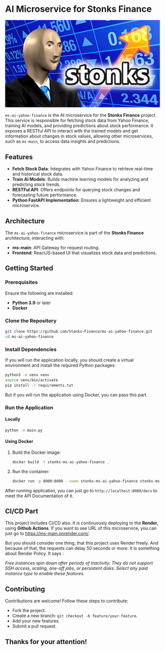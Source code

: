 # AI Microservice for Stonks Finance
![](./readme_images/stonks-image.jpg)

`ms-ai-yahoo-finance` is the AI microservice for the **Stonks Finance** project. This service is responsible for fetching stock data from Yahoo Finance, training AI models, and providing predictions about stock performance. It exposes a RESTful API to interact with the trained models and get information about changes in stock values, allowing other microservices, such as `ms-main`, to access data insights and predictions.

## Features
- **Fetch Stock Data**: Integrates with Yahoo Finance to retrieve real-time and historical stock data.
- **Train AI Models**: Builds machine learning models for analyzing and predicting stock trends.
- **RESTFul API**: Offers endpoints for querying stock changes and forecasting future performance.
- **Python FastAPI Implementation**: Ensures a lightweight and efficient microservice.

## Architecture
The `ms-ai-yahoo-finance` microservice is part of the **Stonks Finance** architecture, interacting with:
- **ms-main**: API Gateway for request routing.
- **Frontend**: ReactJS-based UI that visualizes stock data and predictions.

## Getting Started

### Prerequisites
Ensure the following are installed:
- **Python 3.9** or later
- **Docker** 

### Clone the Repository
```bash
git clone https://github.com/Stonks-Finance/ms-ai-yahoo-finance.git
cd ms-ai-yahoo-finance
```

### Install Dependencies
If you will run the application locally, you should create a virtual environment and install the required Python packages:
```bash
python3 -m venv venv
source venv/bin/activate
pip install -r requirements.txt
```
But if you will run the application using Docker, you can pass this part.

### Run the Application

#### Locally
```bash
python -m main.py
```

#### Using Docker
1. Build the Docker image:
   ```bash
   docker build -t stonks-ms-ai-yahoo-finance .
   ```
2. Run the container:
   ```bash
   docker run -p 8000:8000 --name stonks-ms-ai-yahoo-finance stonks-ms-ai-yahoo-finance
   ```

After running application, you can just go to `http://localhost:8000/docs` to meet the API Documentation of it. 

## CI/CD Part
This project includes CI/CD also. It is continuously deploying to the **Render**, using **Github Actions**. If you want to see URL of this microservice, you can just go to <a href="https://ms-main.onrender.com/">https://ms-main.onrender.com/</a>. 

But you should consider one thing, that this project uses Render freely. And because of that, the requests can delay 50 seconds or more. It is something about Render Policy. It says : 

<i>
Free instances spin down after periods of inactivity. They do not support SSH access, scaling, one-off jobs, or persistent disks. Select any paid instance type to enable these features.
</i>

## Contributing
Contributions are welcome! Follow these steps to contribute:
* Fork the project.
* Create a new branch: `git checkout -b feature/your-feature`. 
* Add your new features.
* Submit a pull request. 

## Thanks for your attention! 